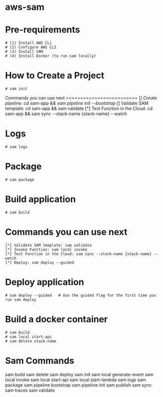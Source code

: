 # aws-sam
# Pre-requirements
    # (1) Install AWS CLi
    # (2) Configure AWS CLI
    # (3) Install SAM
    # (4) Install Docker (to run sam locally)
# How to Create a Project
    # sam init
Commands you can use next
    =========================
    [*] Create pipeline: cd sam-app && sam pipeline init --bootstrap
    [*] Validate SAM template: cd sam-app && sam validate
    [*] Test Function in the Cloud: cd sam-app && sam sync --stack-name {stack-name} --watch
# Logs
    # sam logs
# Package
    # sam package
# Build application
    # sam build
Commands you can use next
=========================
    [*] Validate SAM template: sam validate
    [*] Invoke Function: sam local invoke
    [*] Test Function in the Cloud: sam sync --stack-name {stack-name} --watch
    [*] Deploy: sam deploy --guided
# Deploy application
    # sam deploy --guided   # Use the guided flag for the first time you run sam deploy

# Build a docker container
    # sam build
    # sam local start-api
    # sam delete stack-name




# Sam Commands
sam build
sam delete
sam deploy
sam init
sam local generate-event
sam local invoke
sam local start-api
sam local start-lambda
sam logs
sam package
sam pipeline bootstrap
sam pipeline init
sam publish
sam sync
sam traces
sam validate